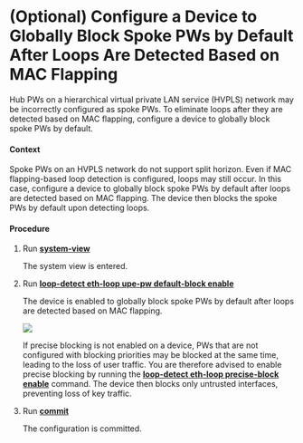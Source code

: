 (Optional) Configure a Device to Globally Block Spoke PWs by Default After Loops Are Detected Based on MAC Flapping
===================================================================================================================

Hub PWs on a hierarchical virtual private LAN service (HVPLS) network may be incorrectly configured as spoke PWs. To eliminate loops after they are detected based on MAC flapping, configure a device to globally block spoke PWs by default.

#### Context

Spoke PWs on an HVPLS network do not support split horizon. Even if MAC flapping-based loop detection is configured, loops may still occur. In this case, configure a device to globally block spoke PWs by default after loops are detected based on MAC flapping. The device then blocks the spoke PWs by default upon detecting loops.


#### Procedure

1. Run [**system-view**](cmdqueryname=system-view)
   
   
   
   The system view is entered.
2. Run [**loop-detect eth-loop upe-pw default-block enable**](cmdqueryname=loop-detect+eth-loop+upe-pw+default-block+enable)
   
   
   
   The device is enabled to globally block spoke PWs by default after loops are detected based on MAC flapping.
   
   
   
   ![](../../../../public_sys-resources/note_3.0-en-us.png) 
   
   If precise blocking is not enabled on a device, PWs that are not configured with blocking priorities may be blocked at the same time, leading to the loss of user traffic. You are therefore advised to enable precise blocking by running the [**loop-detect eth-loop precise-block enable**](cmdqueryname=loop-detect+eth-loop+precise-block+enable) command. The device then blocks only untrusted interfaces, preventing loss of key traffic.
3. Run [**commit**](cmdqueryname=commit)
   
   
   
   The configuration is committed.